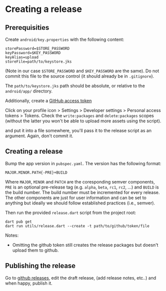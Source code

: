 # Creating a release

## Prerequisities

Create `android/key.properties` with the following content:

    storePassword=$STORE_PASSWORD
    keyPassword=$KEY_PASSWORD
    keyAlias=upload
    storeFile=path/to/keystore.jks

(Note in our case `$STORE_PASSWORD` and `$KEY_PASSWORD` are the same). Do not commit this file to
the source control (it should already be in `.gitignore`).

The `path/to/keystore.jks` path should be absolute, or relative to the `android/app/` directory.

Additionally, create a [GitHub access
token](https://docs.github.com/en/rest/guides/getting-started-with-the-rest-api?apiVersion=2022-11-28#about-tokens)

Click on your profile icon > Settings > Developer settings > Personal access
tokens > Tokens. Check the `write:packages` and `delete:packages` scopes
(without the latter you won't be able to upload more assets using the script).

and put it into a file somewhere, you'll pass it to the release script as an
argument. Again, don't commit it.

## Creating a release

Bump the app version in `pubspec.yaml`. The version has the following format:

    MAJOR.MINOR.PATH{-PRE}+BUILD

Where `MAJOR`, `MINOR` and `PATCH` are the coresponding semver components, `PRE` is an optional
pre-release tag (e.g. `alpha`, `beta`, `rc1`, `rc2`, ...) and `BUILD` is the build number. The build
number must be incremented for every release. The other components are just for user information
and can be set to anything but ideally we should follow established practices (i.e., semver).

Then run the provided `release.dart` script from the project root:

    dart pub get
    dart run utils/release.dart --create -t path/to/github/token/file

Notes:

- Omitting the github token still creates the release packages but doesn't upload them to github.

## Publishing the release

Go to [github releases](https://github.com/equalitie/ouisync-app/releases), edit the draft release,
(add release notes, etc..) and when happy, publish it.
